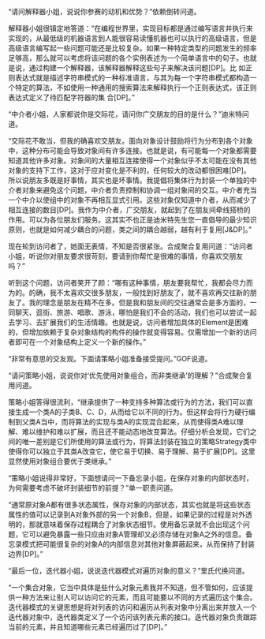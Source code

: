 “请问解释器小姐，说说你参赛的动机和优势？”依赖倒转问道。

解释器小姐很镇定地答道：“在编程世界里，实现目标都是通过编写语言并执行来实现的，从最低级的机器语言到人能很容易读懂机器也可以执行的高级语言，但是高级语言编写起一些问题可能还是比较复杂。如果一种特定类型的问题发生的频率足够高，那么就可以考虑将该问题的各个实例表述为一个简单语言中的句子。也就是说，通过构建一个解释器，该解释器解释这些句子来解决该问题[DP]。比            如正则表达式就是描述字符串模式的一种标准语言，与其为每一个字符串模式都构造一个特定的算法，不如使用一种通用的搜索算法来解释执行一个正则表达式，该正则表达式定义了待匹配字符器的集            合[DP]。”

“中介者小姐，人家都说你是交际花，请问你广交朋友的目的是什么？”迪米特问道。

“交际花不敢当，但我的确喜欢交朋友。面向对象设计鼓励将行为分布到各个对象中，这种分布可能会导致对象间有许多连接。也就是说，有可能每一个对象都需要知道其他许多对象。对象间的大量相互连接使得一个对象似乎不太可能在没有其他对象的支持下工作，这对于应对变化是不利的，任何较大的改动都很困难[DP]。所以说朋友多既是好事情，其实也是坏事情。我提倡将集体行为封装一个单独的中介者对象来避免这个问题，中介者负责控制和协调一组对象间的交互。中介者充当一个中介以使组中的对象不再相互显式引用。这些对象仅知道中介者，从而减少了相互连接的数目[DP]。我作为中介者，广交朋友，就起到了在朋友间牵线搭桥的作用。可以为各位朋友们服务。这其实不也正是迪米特先生您一直倡导的最少知识原则，也就是如何减少耦合的问题，类之间的耦合越弱，越有利于复用[J&DP]。”

现在轮到访问者了，她面无表情，不知是否很紧张。合成聚合复用问道：“访问者小姐，听说你对朋友要求很苛刻，要请到你帮忙是很难的事情，你喜欢交朋友吗？”

听到这个问题，访问者笑开了颜：“哪有这种事情，朋友要我帮忙，我都会尽力而为的。的确，我不太喜欢交很多朋友，一般找到好朋友了，就不喜欢再交往新的朋友了。我的理念是朋友在精不在多。但是我和朋友间的交往通常会是多方面的，一同聊天、逛街、旅游、唱歌、游泳，哪怕是我们不会的活动，我们也可以尝试一起去学习、去扩展我们的生活情趣。也就是说，访问者增加具体的Element是困难的，但增加依赖于复杂对象结构的构件的操作就变得容易。仅需增加一个新的访问者即可在一个对象结构上定义一个新的操作。”

“非常有意思的交友观。下面请策略小姐准备接受提问。”GOF说道。

“请问策略小姐，说说你对‘优先使用对象组合，而非类继承’的理解？”合成聚合复用问道。

策略小姐答得很流利，“继承提供了一种支持多种算法或行为的方法，我们可以直接生成一个类A的子类B、C、D，从而给它以不同的行为。但这样会将行为硬行编制到父类A当中，而将算法的实现与类A的实现混合起来，从而使得类A难以理解、难以维护和难以扩展，而且还不能动态地改变算法。仔细分析会发现，它们之间的唯一差别是它们所使用的算法或行为，将算法封装在独立的策略Strategy类中使得你可以独立于其类A改变它，使它易于切换、易于理解、易于扩展[DP]。这里显然使用对象组合要优于类继承。”

“策略小姐说得非常好，下面想请问一下备忘录小姐，在保存对象的内部状态时，为何需要考虑不破坏封装细节的前提？”单一职责问道。

“通常原对象A都有很多状态属性，保存对象的内部状态，其实也就是将这些状态属性的值可以记录到A对象外部的另一个对象B，但是，如果记录的过程是对外透明的，那就意味着保存过程耦合了对象状态细节。使用备忘录就不会出现这个问题，它可以避免暴露一些只应由对象A管理却又必须存储在对象A之外的信息。备忘录模式把可能很复杂的对象A的内部信息对其他对象屏蔽起来，从而保持了封装边界[DP]。”

“最后一位，迭代器小姐，说说迭代器模式对遍历对象的意义？”里氏代换问道。

“一个集合对象，它当中具体是些什么对象元素我并不知道，但不管如何，应该提供一种方法来让别人可以访问它的元素，而且可能要以不同的方式遍历这个集合。迭代器模式的关键思想是将对列表的访问和遍历从列表对象中分离出来并放入一个迭代器对象中，迭代器类定义了一个访问该列表元素的接口。迭代器对象负责跟踪当前的元素，并且知道哪些元素已经遍历过了[DP]。”